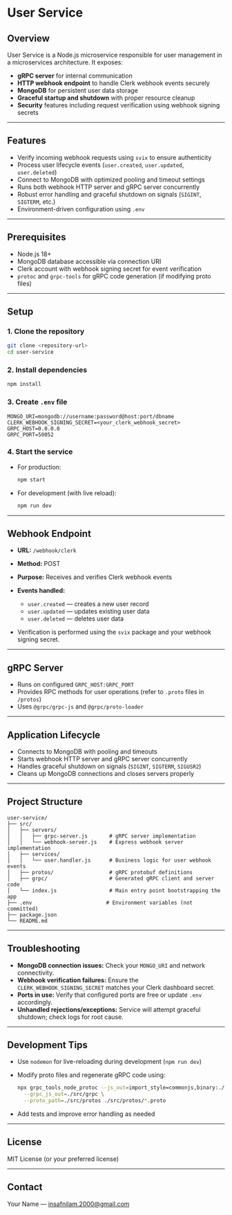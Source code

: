 # User Service

## Overview

User Service is a Node.js microservice responsible for user management in a microservices architecture. It exposes:

- **gRPC server** for internal communication
- **HTTP webhook endpoint** to handle Clerk webhook events securely
- **MongoDB** for persistent user data storage
- **Graceful startup and shutdown** with proper resource cleanup
- **Security** features including request verification using webhook signing secrets

---

## Features

- Verify incoming webhook requests using `svix` to ensure authenticity
- Process user lifecycle events (`user.created`, `user.updated`, `user.deleted`)
- Connect to MongoDB with optimized pooling and timeout settings
- Runs both webhook HTTP server and gRPC server concurrently
- Robust error handling and graceful shutdown on signals (`SIGINT`, `SIGTERM`, etc.)
- Environment-driven configuration using `.env`

---

## Prerequisites

- Node.js 18+
- MongoDB database accessible via connection URI
- Clerk account with webhook signing secret for event verification
- `protoc` and `grpc-tools` for gRPC code generation (if modifying proto files)

---

## Setup

### 1. Clone the repository

```bash
git clone <repository-url>
cd user-service
```

### 2. Install dependencies

```bash
npm install
```

### 3. Create `.env` file

```env
MONGO_URI=mongodb://username:password@host:port/dbname
CLERK_WEBHOOK_SIGNING_SECRET=<your_clerk_webhook_secret>
GRPC_HOST=0.0.0.0
GRPC_PORT=50052
```

### 4. Start the service

- For production:

  ```bash
  npm start
  ```

- For development (with live reload):

  ```bash
  npm run dev
  ```

---

## Webhook Endpoint

- **URL:** `/webhook/clerk`
- **Method:** POST
- **Purpose:** Receives and verifies Clerk webhook events
- **Events handled:**

  - `user.created` — creates a new user record
  - `user.updated` — updates existing user data
  - `user.deleted` — deletes user data

- Verification is performed using the `svix` package and your webhook signing secret.

---

## gRPC Server

- Runs on configured `GRPC_HOST:GRPC_PORT`
- Provides RPC methods for user operations (refer to `.proto` files in `/protos`)
- Uses `@grpc/grpc-js` and `@grpc/proto-loader`

---

## Application Lifecycle

- Connects to MongoDB with pooling and timeouts
- Starts webhook HTTP server and gRPC server concurrently
- Handles graceful shutdown on signals (`SIGINT`, `SIGTERM`, `SIGUSR2`)
- Cleans up MongoDB connections and closes servers properly

---

## Project Structure

```
user-service/
├── src/
│   ├── servers/
│   │   ├── grpc-server.js       # gRPC server implementation
│   │   └── webhook-server.js    # Express webhook server implementation
│   ├── services/
│   │   └── user.handler.js      # Business logic for user webhook events
│   ├── protos/                  # gRPC protobuf definitions
│   ├── grpc/                    # Generated gRPC client and server code
│   └── index.js                 # Main entry point bootstrapping the app
├── .env                        # Environment variables (not committed)
├── package.json
└── README.md
```

---

## Troubleshooting

- **MongoDB connection issues:** Check your `MONGO_URI` and network connectivity.
- **Webhook verification failures:** Ensure the `CLERK_WEBHOOK_SIGNING_SECRET` matches your Clerk dashboard secret.
- **Ports in use:** Verify that configured ports are free or update `.env` accordingly.
- **Unhandled rejections/exceptions:** Service will attempt graceful shutdown; check logs for root cause.

---

## Development Tips

- Use `nodemon` for live-reloading during development (`npm run dev`)

- Modify proto files and regenerate gRPC code using:

  ```bash
  npx grpc_tools_node_protoc --js_out=import_style=commonjs,binary:./src/grpc \
    --grpc_js_out=./src/grpc \
    --proto_path=./src/protos ./src/protos/*.proto
  ```

- Add tests and improve error handling as needed

---

## License

MIT License (or your preferred license)

---

## Contact

Your Name — [insafnilam.2000@gmail.com](mailto:insafnilam.2000@gmail.com)
